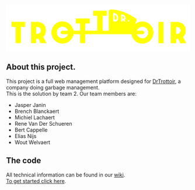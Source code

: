 ![logo](https://raw.githubusercontent.com/SELab-2/Dr-Trottoir-2/main/logo.png?token=GHSAT0AAAAAAB2DT3N4M5LCYLBFY7IUJR34ZAD73VQ)

## About this project.
This project is a full web management platform designed for [DrTrottoir](https://drtrottoir.be/), a company doing garbage management.   
This is the solution by team 2.
Our team members are:
- Jasper Janin
- Brench Blanckaert
- Michiel Lachaert
- Rene Van Der Schueren
- Bert Cappelle
- Elias Nijs
- Wout Welvaert
## The code
All technical information can be found in our [wiki](https://github.com/SELab-2/Dr-Trottoir-2/wiki).   
[To get started click here](https://github.com/SELab-2/Dr-Trottoir-2/wiki/Get-Started).
